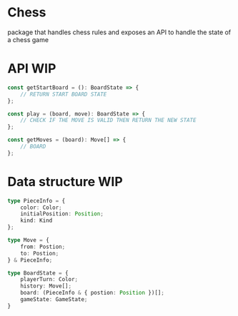 # Chess

package that handles chess rules and exposes an API to handle the state of a chess game

# API WIP

```ts
const getStartBoard = (): BoardState => {
    // RETURN START BOARD STATE
};

const play = (board, move): BoardState => {
    // CHECK IF THE MOVE IS VALID THEN RETURN THE NEW STATE
};

const getMoves = (board): Move[] => {
    // BOARD
};
```

# Data structure WIP

```ts
type PieceInfo = {
    color: Color;
    initialPosition: Position;
    kind: Kind
};

type Move = {
    from: Postion;
    to: Postion;
} & PieceInfo;

type BoardState = {
    playerTurn: Color;
    history: Move[];
    board: (PieceInfo & { postion: Position })[];
    gameState: GameState;
}
```